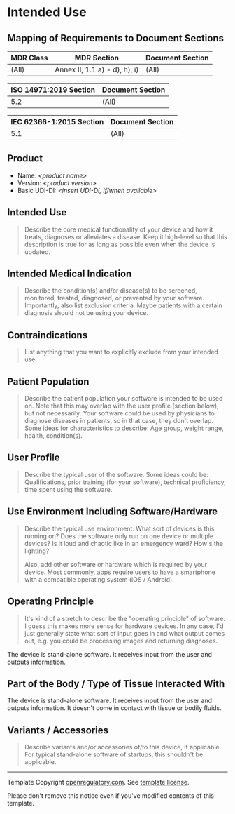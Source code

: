 # Intended Use

## Mapping of Requirements to Document Sections

| MDR Class | MDR Section                   | Document Section |
|-----------|-------------------------------|------------------|
| (All)     | Annex II, 1.1 a) - d), h), i) | (All)            |

| ISO 14971:2019 Section | Document Section |
|------------------------|------------------|
| 5.2                    | (All)            |

| IEC 62366-1:2015 Section | Document Section |
|--------------------------|------------------|
| 5.1                      | (All)            |

## Product

 * Name: *\<product name\>*
 * Version: *\<product version\>*
 * Basic UDI-DI: *\<insert UDI-DI, if/when available\>*

## Intended Use

> Describe the core medical functionality of your device and how it treats, diagnoses or alleviates a disease.
> Keep it high-level so that this description is true for as long as possible even when the device is updated.

## Intended Medical Indication

> Describe the condition(s) and/or disease(s) to be screened, monitored, treated, diagnosed, or prevented by
> your software. Importantly, also list exclusion criteria: Maybe patients with a certain diagnosis should not
> be using your device.

## Contraindications

> List anything that you want to explicitly exclude from your intended use.

## Patient Population

> Describe the patient population your software is intended to be used on. Note that this may overlap with the
> user profile (section below), but not necessarily. Your software could be used by physicians to diagnose
> diseases in patients, so in that case, they don't overlap. Some ideas for characteristics to describe: Age
> group, weight range, health, condition(s).

## User Profile

> Describe the typical user of the software. Some ideas could be: Qualifications, prior training (for your
> software), technical proficiency, time spent using the software.

## Use Environment Including Software/Hardware

> Describe the typical use environment. What sort of devices is this running on? Does the software only run on
> one device or multiple devices? Is it loud and chaotic like in an emergency ward? How's the lighting?
>
> Also, add other software or hardware which is required by your device. Most commonly, apps require users to
> have a smartphone with a compatible operating system (iOS / Android).

## Operating Principle

> It's kind of a stretch to describe the "operating principle" of software. I guess this makes more sense for
> hardware devices. In any case, I'd just generally state what sort of input goes in and what output comes
> out, e.g. you could be processing images and returning diagnoses.

The device is stand-alone software. It receives input from the user and outputs information.

## Part of the Body / Type of Tissue Interacted With

The device is stand-alone software. It receives input from the user and outputs information. It doesn't come
in contact with tissue or bodily fluids.

## Variants / Accessories

> Describe variants and/or accessories of/to this device, if applicable. For typical stand-alone software of
> startups, this shouldn't be applicable.

---

Template Copyright [openregulatory.com](https://openregulatory.com). See [template
license](https://openregulatory.com/template-license).

Please don't remove this notice even if you've modified contents of this template.
